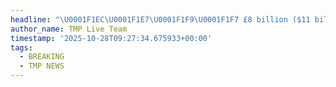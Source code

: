 ```yaml
---
headline: "\U0001F1EC\U0001F1E7\U0001F1F9\U0001F1F7 £8 billion ($11 billion) deal for 20 Eurofighter Typhoon jets, the biggest British fighter export in 20 years.\n\nFirst delivery expected in 2030."
author_name: TMP Live Team
timestamp: '2025-10-28T09:27:34.675933+00:00'
tags:
  - BREAKING
  - TMP NEWS
---
```


